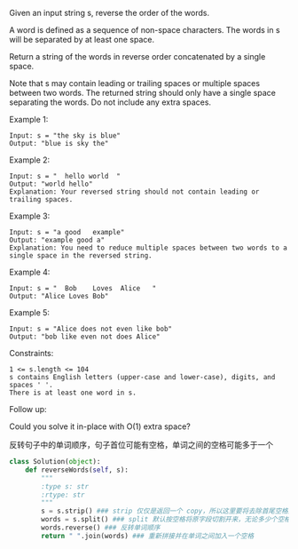 Given an input string s, reverse the order of the words.

A word is defined as a sequence of non-space characters. The words in s will be separated by at least one space.

Return a string of the words in reverse order concatenated by a single space.

Note that s may contain leading or trailing spaces or multiple spaces between two words. The returned string should only have a single space separating the words. Do not include any extra spaces.

 

Example 1:
```
Input: s = "the sky is blue"
Output: "blue is sky the"
```
Example 2:
```
Input: s = "  hello world  "
Output: "world hello"
Explanation: Your reversed string should not contain leading or trailing spaces.
```
Example 3:
```
Input: s = "a good   example"
Output: "example good a"
Explanation: You need to reduce multiple spaces between two words to a single space in the reversed string.
```
Example 4:
```
Input: s = "  Bob    Loves  Alice   "
Output: "Alice Loves Bob"
```
Example 5:
```
Input: s = "Alice does not even like bob"
Output: "bob like even not does Alice"
``` 

Constraints:
```
1 <= s.length <= 104
s contains English letters (upper-case and lower-case), digits, and spaces ' '.
There is at least one word in s.
``` 

Follow up:

Could you solve it in-place with O(1) extra space?  

反转句子中的单词顺序，句子首位可能有空格，单词之间的空格可能多于一个
```python
class Solution(object):
    def reverseWords(self, s):
        """
        :type s: str
        :rtype: str
        """
        s = s.strip() ### strip 仅仅是返回一个 copy，所以这里要将去除首尾空格后的字符串重新赋值给原字段
        words = s.split() ### split 默认按空格将原字段切割开来，无论多少个空格连在一起，都按一个空格处理
        words.reverse() ### 反转单词顺序
        return " ".join(words) ### 重新拼接并在单词之间加入一个空格
```
